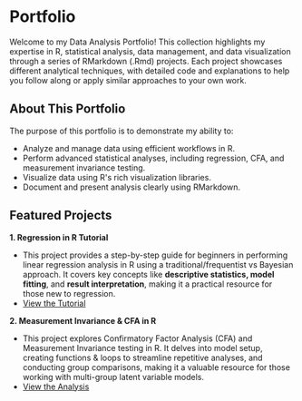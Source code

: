 # Portfolio   
Welcome to my Data Analysis Portfolio! This collection highlights my expertise in R, statistical analysis, data management, and data visualization through a series of RMarkdown (.Rmd) projects. Each project showcases different analytical techniques, with detailed code and explanations to help you follow along or apply similar approaches to your own work.

## About This Portfolio  
The purpose of this portfolio is to demonstrate my ability to:  
- Analyze and manage data using efficient workflows in R.
- Perform advanced statistical analyses, including regression, CFA, and measurement invariance testing.
- Visualize data using R's rich visualization libraries.
- Document and present analysis clearly using RMarkdown.
  
## Featured Projects  
**1. Regression in R Tutorial**
  - This project provides a step-by-step guide for beginners in performing linear regression analysis in R using a traditional/frequentist vs Bayesian approach. It covers key concepts like **descriptive statistics, model fitting**, and **result interpretation**, making it a practical resource for those new to regression.
  - [View the Tutorial](https://lmalvis.github.io/Portfolio/Regression/Regression-in-R-for-Beginners.html)  

**2. Measurement Invariance & CFA in R**
  - This project explores Confirmatory Factor Analysis (CFA) and Measurement Invariance testing in R. It delves into model setup, creating functions & loops to streamline repetitive analyses, and conducting group comparisons, making it a valuable resource for those working with multi-group latent variable models.  
  - [View the Analysis](https://lmalvis.github.io/Portfolio/Measurement%20Invariance/CFA-and-Measurement-Invariance.html)  
